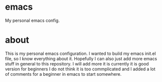 # emacs
My personal emacs config.

# about
This is my personal emacs configuration.
I wanted to build my emacs init.el file, so I know everything about it.
Hopefully I can also just add more emacs stuff in general to this repository.
I will add more it is currently it is good version for beginners I do not think it is too commplicated and I added a lot of comments for a beginner in emacs to start somewhere.
